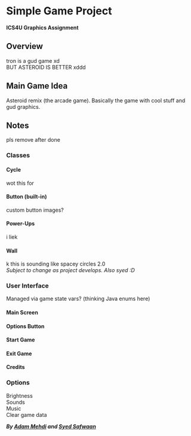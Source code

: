 # Simple Game Project
**ICS4U Graphics Assignment**<br/>

## Overview
tron is a gud game xd<br/>
BUT ASTEROID IS BETTER xddd<br/>

## Main Game Idea
Asteroid remix (the arcade game). Basically the game with cool stuff and gud graphics.<br/>

## Notes
pls remove after done<br/>
### Classes
#### Cycle
wot this for<br/>
#### Button (built-in)
custom button images?<br/>
#### Power-Ups
i liek<br/>
#### Wall
k this is sounding like spacey circles 2.0<br/>
*Subject to change as project develops. Also syed :D*<br/>

### User Interface
Managed via game state vars? (thinking Java enums here)<br/>
#### Main Screen
#### Options Button
#### Start Game
#### Exit Game
#### Credits

### Options
Brightness<br/>
Sounds<br/>
Music<br/>
Clear game data<br/>

**_By [Adam Mehdi](https://github.com/AdamMedee "Adam's GH") and [Syed Safwaan](https://github.com/syed-safwaan "Syed's GH")_**<br/>
